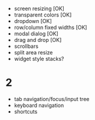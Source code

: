 - screen resizing [OK]
- transparent colors [OK]
- dropdown [OK]
- row/column fixed widths [OK]
- modal dialog [OK]
- drag and drop [OK]
- scrollbars
- split area resize
- widget style stacks?

# 2
- tab navigation/focus/input tree
- keyboard navigation
- shortcuts
